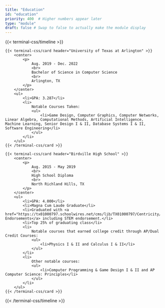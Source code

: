 ```yaml
---
title: "Education"
id: "education"
priority: 400  # Higher numbers appear later
type: "module"
draft: false # Swap to false to actually make the module display
---
```


{{< terminal-css/timeline >}}

    {{< terminal-css/card header="University of Texas at Arlington" >}}
        <center>
            <p>
                Aug. 2019 - Dec. 2022
                <br>
                Bachelor of Science in Computer Science
                <br>
                Arlington, TX
            </p>
        </center>
        <ul>
            <li>GPA: 3.287</li>
            <li>
                Notable Courses Taken:
                <ul>
                    <li>Game Design, Computer Graphics, Computer Networks, Linear Algebra, Computational Methods, Artificial Intelligence, Machine Learning, Senior Design I & II, Database Systems I & II, Software Engineering</li>
                </ul>
            </li>
        </ul>
    {{< /terminal-css/card >}}

    {{< terminal-css/card header="Birdville High School" >}}
        <center>
            <p>
                Aug. 2015 - May 2019
                <br>
                High School Diploma
                <br>
                North Richland Hills, TX
            </p>
        </center>
        <ul>
            <li>GPA: 4.000</li>
            <li>Magna Cum Laude Graduate</li>
            <li>Graduated with <a href="https://tx01000797.schoolwires.net/cms/lib/TX01000797/Centricity/Domain/4926/HB5_Endorsements.pdf">Multiple Endorsements</a> including STEM endorsement.</li>
            <li>Top 25% of graduating class</li>
            <li>
                Notable courses that earned college credit through AP/Dual Credit Courses:
                <ul>
                    <li>Physics I & II and Calculus I & II</li>
                </ul>
            </li>
            <li>
                Other notable courses:
                <ul>
                    <li>Computer Programming & Game Design I & II and AP Computer Science: Principles</li>
                </ul>
            </li>
        </ul>
    {{< /terminal-css/card >}}

{{< /terminal-css/timeline >}}